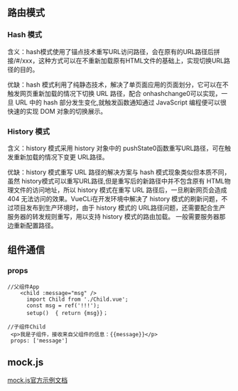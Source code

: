 ## 路由模式

### Hash 模式

含义：hash模式使用了锚点技术重写URL访问路径，会在原有的URL路径后拼接/#/xxx，这种方式可以在不重新加载原有HTML文件的基础上，实现切换URL路径的目的。

优缺：hash 模式利用了纯静态技术，解决了单页面应用的页面划分，它可以在不触发网页重新加载的情况下切换 URL 路径，配合 onhashchange0可以实现，一旦 URL 中的 hash 部分发生变化,就触发函数通知通过 JavaScript 编程便可以很快速的实现 DOM 对象的切换展示。

### History 模式

含义：history 模式采用 history 对象中的 pushState0函数重写URL路径，可在触发重新加载的情况下变更 URL路径。

优缺：history 模式重写 URL 路径的解决方案与 hash 模式现象类似但本质不同，虽然 history模式可以重写URL路径,但是重写后的新路径中并不包含原有 HTML物理文件的访问地址，所以 history 模式在重写 URL 路径后，一旦刷新网页会造成 404 无法访问的效果。VueCLi在开发环境中解决了 history 模式的刷新问题，不过项目发布到生产环境时，由于 history 模式的 URL路径问题，还需要配合生产服务器的转发规则重写，用以支持 history 模式的路由加载。
一般需要服务器那边重新配置路径。



## 组件通信

### props

```
//父组件App
	<child :message="msg" />
      import Child from './Child.vue';
      const msg = ref('!!!');
      setup()  { return {msg}}；

//子组件Child
 <p>我是子组件，接收来自父组件的信息：{{message}}</p>
 props: ['message']
```

## mock.js

[mock.js官方示例文档](http://mockjs.com/examples.html)

